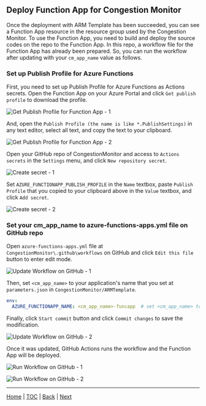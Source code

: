## Deploy Function App for Congestion Monitor

Once the deployment with ARM Template has been succeeded, you can see a Function App resource in the resource group used by the Congestion Monitor. To use the Function App, you need to build and deploy the source codes on the repo to the Function App. In this repo, a workflow file for the Function App has already been prepared. So, you can run the workflow after updating with your `cm_app_name` value as follows.

### Set up Publish Profile for Azure Functions

First, you need to set up Publish Profile for Azure Functions as Actions secrets. Open the Function App on your Azure Portal and click `Get publish profile` to download the profile.

![Get Publish Profile for Function App - 1](Images/cm_publishprofile.png)

And, open the `Publish Profile (the name is like *.PublishSettings)` in any text editor, select all text, and copy the text to your clipboard.

![Get Publish Profile for Function App - 2](Images/cm_publishprofile2.png)

Open your GitHub repo of CongestionMonitor and access to `Actions secrets` in the `Settings` menu, and click `New repository secret`.

![Create secret - 1](Images/cm_gh_secret.png)

Set `AZURE_FUNCTIONAPP_PUBLISH_PROFILE` in the `Name` textbox, paste `Publish Profile` that you copied to your clipboard above in the `Value` textbox, and click `Add secret`.

![Create secret - 2](Images/cm_gh_secret2.png)

### Set your cm_app_name to azure-functions-apps.yml file on GitHub repo

Open `azure-functions-apps.yml` file at `CongestionMonitor\.github\workflows` on GitHub and click `Edit this file` button to enter edit mode.

![Update Workflow on GitHub - 1](Images/cm_gh_updateworkflow.png)

Then, set `<cm_app_name>` to your application's name that you set at `parameters.json` in `CongestionMonitor/ARMTemplate`.

```yml
env:
  AZURE_FUNCTIONAPP_NAME: <cm_app_name>-funcapp  # set <cm_app_name> to your application's name
```

Finally, click `Start commit` button and click `Commit changes` to save the modification.

![Update Workflow on GitHub - 2](Images/cm_gh_updateworkflow2.png)

Once it was updated, GitHub Actions runs the workflow and the Function App will be deployed.

![Run Workflow on GitHub - 1](Images/cm_run_actions.png)

![Run Workflow on GitHub - 2](Images/cm_run_actions2.png)

---
[Home](https://github.com/chack411/CongestionMonitor) | [TOC](https://github.com/chack411/CongestionMonitor#deploy-and-run-with-this-repo-using-azure-cli-and-github-actions) | [Back](build-camera-console-app.md) | [Next](comfirm-static-web-app.md)
